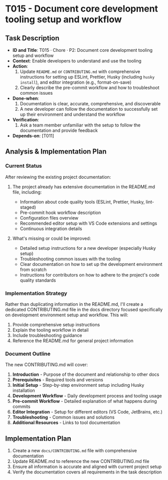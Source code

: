 # T015 - Document core development tooling setup and workflow

## Task Description
- **ID and Title**: T015 · Chore · P2: Document core development tooling setup and workflow
- **Context**: Enable developers to understand and use the tooling
- **Action**:
  1. Update `README.md` or `CONTRIBUTING.md` with comprehensive instructions for setting up ESLint, Prettier, Husky (including `husky install`), and editor integration (e.g., format-on-save)
  2. Clearly describe the pre-commit workflow and how to troubleshoot common issues
- **Done-when**:
  1. Documentation is clear, accurate, comprehensive, and discoverable
  2. A new developer can follow the documentation to successfully set up their environment and understand the workflow
- **Verification**:
  1. Ask a team member unfamiliar with the setup to follow the documentation and provide feedback
- **Depends-on**: [T011]

## Analysis & Implementation Plan

### Current Status
After reviewing the existing project documentation:

1. The project already has extensive documentation in the README.md file, including:
   - Information about code quality tools (ESLint, Prettier, Husky, lint-staged)
   - Pre-commit hook workflow description
   - Configuration files overview
   - Recommended editor setup with VS Code extensions and settings
   - Continuous integration details

2. What's missing or could be improved:
   - Detailed setup instructions for a new developer (especially Husky setup)
   - Troubleshooting common issues with the tooling
   - Clear documentation on how to set up the development environment from scratch
   - Instructions for contributors on how to adhere to the project's code quality standards

### Implementation Strategy
Rather than duplicating information in the README.md, I'll create a dedicated CONTRIBUTING.md file in the docs directory focused specifically on development environment setup and workflow. This will:

1. Provide comprehensive setup instructions
2. Explain the tooling workflow in detail
3. Include troubleshooting guidance
4. Reference the README.md for general project information

### Document Outline
The new CONTRIBUTING.md will cover:

1. **Introduction** - Purpose of the document and relationship to other docs
2. **Prerequisites** - Required tools and versions
3. **Initial Setup** - Step-by-step environment setup including Husky installation
4. **Development Workflow** - Daily development process and tooling usage
5. **Pre-commit Workflow** - Detailed explanation of what happens during commits
6. **Editor Integration** - Setup for different editors (VS Code, JetBrains, etc.)
7. **Troubleshooting** - Common issues and solutions
8. **Additional Resources** - Links to tool documentation

## Implementation Plan
1. Create a new `docs/CONTRIBUTING.md` file with comprehensive documentation
2. Update README.md to reference the new CONTRIBUTING.md file
3. Ensure all information is accurate and aligned with current project setup
4. Verify the documentation covers all requirements in the task description